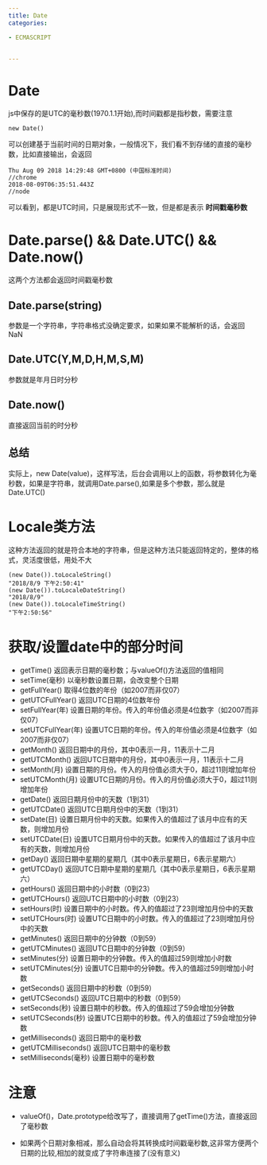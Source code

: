 ```yaml
---
title: Date
categories: 

- ECMASCRIPT


---
```


# Date
js中保存的是UTC的毫秒数(1970.1.1开始),而时间戳都是指秒数，需要注意

```
new Date()
```
可以创建基于当前时间的日期对象，一般情况下，我们看不到存储的直接的毫秒数，比如直接输出，会返回
```
Thu Aug 09 2018 14:29:48 GMT+0800 (中国标准时间)
//chrome
2018-08-09T06:35:51.443Z
//node
```
可以看到，都是UTC时间，只是展现形式不一致，但是都是表示 **时间戳毫秒数**

# Date.parse() && Date.UTC() && Date.now()

这两个方法都会返回时间戳毫秒数
## Date.parse(string)
参数是一个字符串，字符串格式没确定要求，如果如果不能解析的话，会返回NaN
## Date.UTC(Y,M,D,H,M,S,M)
参数就是年月日时分秒
## Date.now()
直接返回当前的时分秒 
## 总结
实际上，new Date(value)，这样写法，后台会调用以上的函数，将参数转化为毫秒数，如果是字符串，就调用Date.parse(),如果是多个参数，那么就是Date.UTC()
# Locale类方法
这种方法返回的就是符合本地的字符串，但是这种方法只能返回特定的，整体的格式，灵活度很低，用处不大
```
(new Date()).toLocaleString()
"2018/8/9 下午2:50:41"
(new Date()).toLocaleDateString()
"2018/8/9"
(new Date()).toLocaleTimeString()
"下午2:50:56"
```

# 获取/设置date中的部分时间
- getTime() 返回表示日期的毫秒数；与valueOf()方法返回的值相同
- setTime(毫秒) 以毫秒数设置日期，会改变整个日期
- getFullYear() 取得4位数的年份（如2007而非仅07）
- getUTCFullYear() 返回UTC日期的4位数年份
- setFullYear(年) 设置日期的年份。传入的年份值必须是4位数字（如2007而非仅07）
- setUTCFullYear(年) 设置UTC日期的年份。传入的年份值必须是4位数字（如2007而非仅07）
- getMonth() 返回日期中的月份，其中0表示一月，11表示十二月
- getUTCMonth() 返回UTC日期中的月份，其中0表示一月，11表示十二月
- setMonth(月) 设置日期的月份。传入的月份值必须大于0，超过11则增加年份
- setUTCMonth(月) 设置UTC日期的月份。传入的月份值必须大于0，超过11则增加年份
- getDate() 返回日期月份中的天数（1到31）
- getUTCDate() 返回UTC日期月份中的天数（1到31）
- setDate(日) 设置日期月份中的天数。如果传入的值超过了该月中应有的天数，则增加月份
- setUTCDate(日) 设置UTC日期月份中的天数。如果传入的值超过了该月中应有的天数，则增加月份
- getDay() 返回日期中星期的星期几（其中0表示星期日，6表示星期六）
- getUTCDay() 返回UTC日期中星期的星期几（其中0表示星期日，6表示星期六）
- getHours() 返回日期中的小时数（0到23）
- getUTCHours() 返回UTC日期中的小时数（0到23）
- setHours(时) 设置日期中的小时数。传入的值超过了23则增加月份中的天数
- setUTCHours(时) 设置UTC日期中的小时数。传入的值超过了23则增加月份中的天数
- getMinutes() 返回日期中的分钟数（0到59）
- getUTCMinutes() 返回UTC日期中的分钟数（0到59）
- setMinutes(分) 设置日期中的分钟数。传入的值超过59则增加小时数
- setUTCMinutes(分) 设置UTC日期中的分钟数。传入的值超过59则增加小时数
- getSeconds() 返回日期中的秒数（0到59）
- getUTCSeconds() 返回UTC日期中的秒数（0到59）
- setSeconds(秒) 设置日期中的秒数。传入的值超过了59会增加分钟数
- setUTCSeconds(秒) 设置UTC日期中的秒数。传入的值超过了59会增加分钟数
- getMilliseconds() 返回日期中的毫秒数
- getUTCMilliseconds() 返回UTC日期中的毫秒数
- setMilliseconds(毫秒) 设置日期中的毫秒数


# 注意
- valueOf()，Date.prototype给改写了，直接调用了getTime()方法，直接返回了毫秒数

- 如果两个日期对象相减，那么自动会将其转换成时间戳毫秒数,这非常方便两个日期的比较,相加的就变成了字符串连接了(没有意义)
